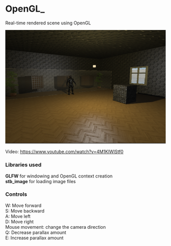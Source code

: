 # OpenGL_

Real-time rendered scene using OpenGL

![Screenshot](https://github.com/3sphere/OpenGL_/blob/master/screenshot.png)  

Video: https://www.youtube.com/watch?v=4M1KlWlStf0  

### Libraries used
**GLFW** for windowing and OpenGL context creation  
**stb_image** for loading image files  

### Controls
W: Move forward  
S: Move backward  
A: Move left  
D: Move right  
Mouse movement: change the camera direction  
Q: Decrease parallax amount  
E: Increase parallax amount
